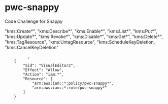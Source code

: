 # pwc-snappy

Code Challenge for Snappy

"kms:Create*",
"kms:Describe*",
"kms:Enable*",
"kms:List*",
"kms:Put*",
"kms:Update*",
"kms:Revoke*",
"kms:Disable*",
"kms:Get*",
"kms:Delete*",
"kms:TagResource",
"kms:UntagResource",
"kms:ScheduleKeyDeletion,
"kms:CancelKeyDeletion"

              ,
        {
            "Sid": "VisualEditor2",
            "Effect": "Allow",
            "Action": "iam:*",
            "Resource": [
                "arn:aws:iam::*:policy/pwc-snappy*",
                "arn:aws:iam::*:role/pwc-snappy*"
            ]
        }
